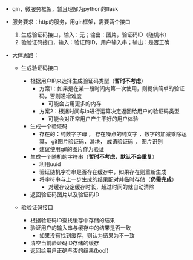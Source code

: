- gin，微服务框架，暂且理解为python的flask
- 服务要求：http的服务，用gin框架，需要两个接口
	1.  生成验证码接口，输入：无；输出：图片，验证码ID（随机串）
	1.  验验证码接口，输入：验证码ID，用户输入串；输出：是否正确

- 大体思路：

	- 生成验证码接口

		- 根据用户IP来选择生成验证码类型（**暂时不考虑**）
			- 方案1：如果是在某一段时间内第一次使用，则提供简单的验证码，否则递增难度
				- 可能会占用更多的内存
			- 方案2：根据时间与ip进行运算决定返回给用户的验证码类型
				- 可能会对正常用户产生不好的用户体验
		- 生成一个验证码
			- 存在的：纯数字字母 ， 存在噪点的纯文字 ，数字的加减乘除运算， git图片验证码，滑块， 成语验证码 ， 图片识别
			- 建议使用gif的图片作为验证
		- 生成一个随机的字符串（**暂时不考虑，默认不会重复**）
			- 利用uuid
			- 验证随机字符串是否存在缓存中，如果存在则重新生成
			- 将字符串与上一步生成的结果配对并临时存储（**仍需完成**）
				- 对缓存设定缓存时长，超过时间的就自动清除
		- 返回验证码图片以及验证码ID

	- 验验证码接口

		- 根据验证码ID查找缓存中存储的结果
		- 验证用户的输入串与缓存中的结果是否一致
			- 如果没有找到缓存，则认为结果为不一致
		- 清空当前验证码ID存储的缓存
		- 返回给用户正确与否的结果(bool)

		
